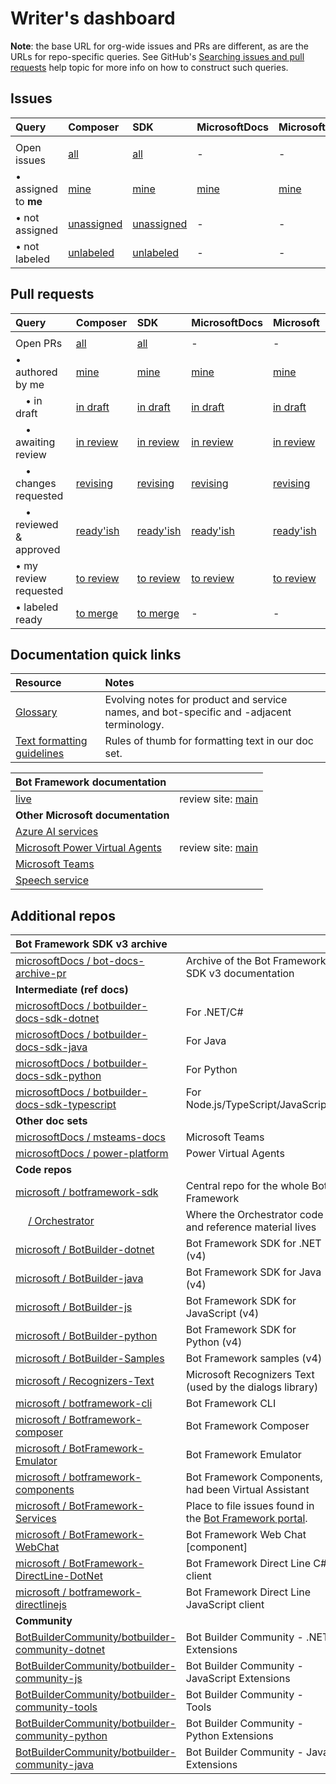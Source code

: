 # Writer's dashboard

**Note**: the base URL for org-wide issues and PRs are different, as are the URLs for repo-specific queries.
See GitHub's [Searching issues and pull requests](https://docs.github.com/en/github/searching-for-information-on-github/searching-issues-and-pull-requests) help topic for more info on how to construct such queries.

## Issues

| Query | Composer | SDK | MicrosoftDocs | Microsoft |
|:-|:-|:-|:-|:-|
|<img width=180/>|<img width=100/>|<img width=90/>|<img width=110/>|<img width=100/>|
|Open issues|[all](https://github.com/MicrosoftDocs/composer-docs/issues)|[all](https://github.com/MicrosoftDocs/bot-docs/issues)|-|-|
|&bullet; assigned to **me**|[mine](https://github.com/MicrosoftDocs/composer-docs/issues/assigned/@me)|[mine](https://github.com/MicrosoftDocs/bot-docs/issues/assigned/@me)|[mine](https://github.com/issues?q=is%3Aissue+is%3Aopen+org%3AmicrosoftDocs+assignee%3A%40me)|[mine](https://github.com/issues?q=is%3Aissue+is%3Aopen+org%3Amicrosoft+assignee%3A%40me)|
|&bullet; not assigned |[unassigned](https://github.com/MicrosoftDocs/composer-docs/issues?q=is%3Aopen+is%3Aissue+no%3Aassignee)|[unassigned](https://github.com/MicrosoftDocs/bot-docs/issues?q=is%3Aopen+is%3Aissue+no%3Aassignee)|-|-|
|&bullet; not labeled|[unlabeled](https://github.com/MicrosoftDocs/composer-docs/issues?q=is%3Aopen+is%3Aissue+no%3Alabel)|[unlabeled](https://github.com/MicrosoftDocs/bot-docs/issues?q=is%3Aopen+is%3Aissue+no%3Alabel)|-|-|

## Pull requests

| Query | Composer | SDK | MicrosoftDocs | Microsoft |
|:-|:-|:-|:-|:-|
|<img width=180/>|<img width=100/>|<img width=90/>|<img width=110/>|<img width=100/>|
|Open PRs|[all](https://github.com/MicrosoftDocs/composer-docs-pr/pulls)|[all](https://github.com/MicrosoftDocs/bot-docs-pr/pulls)|-|-|
|&bullet; authored by me|[mine](https://github.com/MicrosoftDocs/composer-docs-pr/pulls/@me)|[mine](https://github.com/MicrosoftDocs/bot-docs-pr/pulls/@me)|[mine](https://github.com/pulls?q=is%3Apr+org%3AmicrosoftDocs+is%3Aopen+author%3A%40me)|[mine](https://github.com/pulls?q=is%3Apr+org%3Amicrosoft+is%3Aopen+author%3A%40me)|
|&emsp;&bullet; in draft |[in draft](https://github.com/MicrosoftDocs/composer-docs-pr/pulls/@me+draft%3Atrue)|[in draft](https://github.com/MicrosoftDocs/bot-docs-pr/pulls/@me+draft%3Atrue)|[in draft](https://github.com/pulls?q=is%3Apr+org%3AmicrosoftDocs+is%3Aopen+author%3A%40me+draft%3Atrue)|[in draft](https://github.com/pulls?q=is%3Apr+org%3Amicrosoft+is%3Aopen+author%3A%40me+draft%3Atrue)|
|&emsp;&bullet; awaiting review |[in review](https://github.com/MicrosoftDocs/composer-docs-pr/pulls/@me+draft%3Afalse+review%3Anone)|[in review](https://github.com/MicrosoftDocs/bot-docs-pr/pulls/@me+draft%3Afalse+review%3Anone)|[in review](https://github.com/pulls?q=is%3Apr+org%3AmicrosoftDocs+is%3Aopen+author%3A%40me+draft%3Afalse+review%3Anone)|[in review](https://github.com/pulls?q=is%3Apr+org%3Amicrosoft+is%3Aopen+author%3A%40me+draft%3Afalse+review%3Anone)|
|&emsp;&bullet; changes requested |[revising](https://github.com/MicrosoftDocs/composer-docs-pr/pulls/@me+draft%3Afalse+review%3Achanges_requested)|[revising](https://github.com/MicrosoftDocs/bot-docs-pr/pulls/@me+draft%3Afalse+review%3Achanges_requested)|[revising](https://github.com/pulls?q=is%3Apr+org%3AmicrosoftDocs+is%3Aopen+author%3A%40me+draft%3Afalse+review%3Achanges_requested)|[revising](https://github.com/pulls?q=is%3Apr+org%3Amicrosoft+is%3Aopen+author%3A%40me+draft%3Afalse+review%3Achanges_requested)|
|&emsp;&bullet; reviewed & approved |[ready'ish](https://github.com/MicrosoftDocs/composer-docs-pr/pulls?q=is%3Aopen+is%3Apr+author%3A%40me+review%3Aapproved)|[ready'ish](https://github.com/MicrosoftDocs/bot-docs-pr/pulls?q=is%3Aopen+is%3Apr+author%3A%40me+review%3Aapproved)|[ready'ish](https://github.com/pulls?q=is%3Apr+org%3AmicrosoftDocs+is%3Aopen+author%3A%40me+review%3Aapproved)|[ready'ish](https://github.com/pulls?q=is%3Apr+org%3Amicrosoft+is%3Aopen+author%3A%40me+review%3Aapproved)|
|&bullet; my review requested |[to review](https://github.com/MicrosoftDocs/composer-docs-pr/pulls/review-requested/@me)|[to review](https://github.com/MicrosoftDocs/bot-docs-pr/pulls/review-requested/@me)|[to review](https://github.com/pulls?q=is%3Apr+org%3AmicrosoftDocs+is%3Aopen+review-requested%3A@me)|[to review](https://github.com/pulls?q=is%3Apr+org%3Amicrosoft+is%3Aopen+review-requested%3A@me)|
|&bullet; labeled ready|[to merge](https://github.com/MicrosoftDocs/composer-docs-pr/pulls?q=is%3Aopen+is%3Apr+label%3A%22status%3A+ready%22) | [to merge](https://github.com/MicrosoftDocs/bot-docs-pr/pulls?q=is%3Aopen+is%3Apr+label%3A%22status%3A+ready%22) | - | - |

## Documentation quick links

|Resource|Notes|
|:-|:-|
|[Glossary](https://github.com/MicrosoftDocs/bot-docs-pr/blob/master/contributor-guide/bot-framework-glossary.md)|Evolving notes for product and service names, and bot-specific and -adjacent terminology.|
|[Text formatting guidelines](https://github.com/MicrosoftDocs/bot-docs-pr/blob/master/contributor-guide/formatting-text.md)|Rules of thumb for formatting text in our doc set.|

| Bot Framework documentation |  |
|:-|:-|
| [live](https://learn.microsoft.com/azure/bot-service/) | review site: [main](https://review.learn.microsoft.com/azure/bot-service/?branch=main) |
| **Other Microsoft documentation** |  |
| [Azure AI services](/azure/ai-services/) |
| [Microsoft Power Virtual Agents](https://learn.microsoft.com/power-virtual-agents/) | review site: [main](https://review.learn.microsoft.com/power-virtual-agents/?branch=main) |
| [Microsoft Teams](https://learn.microsoft.com/microsoftteams/platform/) |
| [Speech service](/azure/ai-services/speech-service/) |

## Additional repos

| Bot Framework SDK v3 archive |  |
|:-|:-|
| [microsoftDocs / bot-docs-archive-pr](https://github.com/MicrosoftDocs/bot-docs-archive-pr) | Archive of the Bot Framework SDK v3 documentation |
| **Intermediate (ref docs)** |  |
| [microsoftDocs / botbuilder-docs-sdk-dotnet](https://github.com/MicrosoftDocs/botbuilder-docs-sdk-dotnet) | For .NET/C# |
| [microsoftDocs / botbuilder-docs-sdk-java](https://github.com/MicrosoftDocs/botbuilder-docs-sdk-java) | For Java |
| [microsoftDocs / botbuilder-docs-sdk-python](https://github.com/MicrosoftDocs/botbuilder-docs-sdk-python) | For Python |
| [microsoftDocs / botbuilder-docs-sdk-typescript](https://github.com/MicrosoftDocs/botbuilder-docs-sdk-typescript) | For Node.js/TypeScript/JavaScript |
| **Other doc sets** |  |
| [microsoftDocs / msteams-docs](https://github.com/MicrosoftDocs/msteams-docs) | Microsoft Teams |
| [microsoftDocs / power-platform](https://github.com/MicrosoftDocs/power-platform) | Power Virtual Agents |
| **Code repos** |  |
| [microsoft / botframework-sdk](https://github.com/microsoft/botframework-sdk) | Central repo for the whole Bot Framework |
| &emsp; [ / Orchestrator](https://github.com/microsoft/botframework-sdk/tree/main/Orchestrator) | Where the Orchestrator code and reference material lives |
| [microsoft / BotBuilder-dotnet](https://github.com/Microsoft/BotBuilder-dotnet) | Bot Framework SDK for .NET (v4) |
| [microsoft / BotBuilder-java](https://github.com/Microsoft/BotBuilder-java) | Bot Framework SDK for Java (v4) |
| [microsoft / BotBuilder-js](https://github.com/Microsoft/BotBuilder-js) | Bot Framework SDK for JavaScript (v4) |
| [microsoft / BotBuilder-python](https://github.com/Microsoft/BotBuilder-python) | Bot Framework SDK for Python (v4) |
| [microsoft / BotBuilder-Samples](https://github.com/Microsoft/BotBuilder-Samples) | Bot Framework samples (v4) |
| [microsoft / Recognizers-Text](https://github.com/microsoft/Recognizers-Text) | Microsoft Recognizers Text (used by the dialogs library) |
| [microsoft / botframework-cli](https://github.com/microsoft/botframework-cli) | Bot Framework CLI |
| [microsoft / Botframework-composer](https://github.com/microsoft/Botframework-composer) | Bot Framework Composer |
| [microsoft / BotFramework-Emulator](https://github.com/microsoft/BotFramework-Emulator) | Bot Framework Emulator |
| [microsoft / botframework-components](https://github.com/microsoft/botframework-components) | Bot Framework Components, had been Virtual Assistant |
| [microsoft / BotFramework-Services](https://github.com/microsoft/BotFramework-Services) | Place to file issues found in the [Bot Framework portal](https://dev.botframework.com/). |
| [microsoft / BotFramework-WebChat](https://github.com/microsoft/BotFramework-WebChat) | Bot Framework Web Chat [component] |
| [microsoft / BotFramework-DirectLine-DotNet](https://github.com/microsoft/BotFramework-DirectLine-DotNet) | Bot Framework Direct Line C# client |
| [microsoft / botframework-directlinejs](https://github.com/microsoft/botframework-directlinejs) | Bot Framework Direct Line JavaScript client |
| **Community** |  |
| [BotBuilderCommunity/botbuilder-community-dotnet](https://github.com/BotBuilderCommunity/botbuilder-community-dotnet) | Bot Builder Community - .NET Extensions |
| [BotBuilderCommunity/botbuilder-community-js](https://github.com/BotBuilderCommunity/botbuilder-community-js) | Bot Builder Community - JavaScript Extensions |
| [BotBuilderCommunity/botbuilder-community-tools](https://github.com/BotBuilderCommunity/botbuilder-community-tools) | Bot Builder Community - Tools |
| [BotBuilderCommunity/botbuilder-community-python](https://github.com/BotBuilderCommunity/botbuilder-community-python) | Bot Builder Community - Python Extensions |
| [BotBuilderCommunity/botbuilder-community-java](https://github.com/BotBuilderCommunity/botbuilder-community-java) | Bot Builder Community - Java Extensions |
